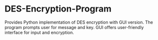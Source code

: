 # DES-Encryption-Program
Provides Python implementation of DES encryption with GUI version. The program prompts user for message and key. GUI offers user-friendly interface for input and encryption.
